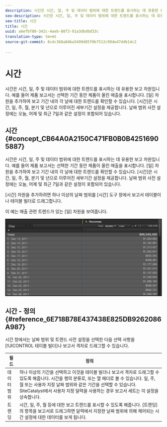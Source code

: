 ```yaml
---
description: 시간은 시간, 일, 주 및 데이터 범위에 대한 트렌드를 표시하는 데 유용한 보고 차원입니다. 예를 들어 제품 보고서는 선택한 기간 동안 제품이 올린 매출을 표시합니다. [일] 차원을 추가하여 보고 기간 내의 각 날에 대한 트렌드를 확인할 수 있습니다. [시간]은 시간, 일, 주, 월, 분기 및 년으로 이루어진 세부기간 설정을 제공합니다. 날짜 범위 사전 설정에는 오늘, 어제 및 최근 7일과 같은 설정이 포함되어 있습니다.
seo-description: 시간은 시간, 일, 주 및 데이터 범위에 대한 트렌드를 표시하는 데 유용한 보고 차원입니다. 예를 들어 제품 보고서는 선택한 기간 동안 제품이 올린 매출을 표시합니다. [일] 차원을 추가하여 보고 기간 내의 각 날에 대한 트렌드를 확인할 수 있습니다. [시간]은 시간, 일, 주, 월, 분기 및 년으로 이루어진 세부기간 설정을 제공합니다. 날짜 범위 사전 설정에는 오늘, 어제 및 최근 7일과 같은 설정이 포함되어 있습니다.
seo-title: 시간
title: 시간
uuid: a6efbf80-342c-4aeb-80f3-91a3dbdbd33c
translation-type: tm+mt
source-git-commit: 8c4c368a84ba5499d85f0b7512c99de47ddb14c2

---
```



# 시간

시간은 시간, 일, 주 및 데이터 범위에 대한 트렌드를 표시하는 데 유용한 보고 차원입니다. 예를 들어 제품 보고서는 선택한 기간 동안 제품이 올린 매출을 표시합니다. [일] 차원을 추가하여 보고 기간 내의 각 날에 대한 트렌드를 확인할 수 있습니다. [시간]은 시간, 일, 주, 월, 분기 및 년으로 이루어진 세부기간 설정을 제공합니다. 날짜 범위 사전 설정에는 오늘, 어제 및 최근 7일과 같은 설정이 포함되어 있습니다.

## 시간 {#concept_CB64A0A2150C471FB0B0B42516905887}

시간은 시간, 일, 주 및 데이터 범위에 대한 트렌드를 표시하는 데 유용한 보고 차원입니다. 예를 들어 제품 보고서는 선택한 기간 동안 제품이 올린 매출을 표시합니다. [일] 차원을 추가하여 보고 기간 내의 각 날에 대한 트렌드를 확인할 수 있습니다. [시간]은 시간, 일, 주, 월, 분기 및 년으로 이루어진 세부기간 설정을 제공합니다. 날짜 범위 사전 설정에는 오늘, 어제 및 최근 7일과 같은 설정이 포함되어 있습니다.

[시간] 차원을 추가하려면 하나 이상의 날짜 범위를 [시간] 도구 창에서 보고서 테이블이나 테이블 빌더로 드래그합니다.

이 예는 매출 관련 트렌드가 있는 [일] 차원을 보여줍니다.

![](assets/day_dimension.png)

## 시간 - 정의 {#reference_6E718B78E437438E825DB9262086A987}

시간 창에서는 날짜 범위 및 트렌드 사전 설정을 선택한 다음 선택 사항을 [!UICONTROL 테이블 빌더]나 보고서 격자로 드래그할 수 있습니다.

<!-- 

r_time_panel.xml

 -->

| 필드 | 정의 |
|--- |--- |
| 데이터 범위 | 하나 이상의 기간을 선택하고 이것을 테이블 빌더나 보고서 격자로 드래그할 수 있도록 해줍니다. 시간을 행의 분류로, 또는 열 헤더로 볼 수 있습니다. 일, 주, 월 또는 사용자 지정 날짜 범위와 같은 기간을 선택할 수 있습니다. SiteCatalyst에서 사용자 지정 달력을 사용하는 경우 보고서 세트는 이 설정을 상속합니다. |
| 트렌딩 | 시간, 일, 주, 월 등에 대한 보고 트렌드를 표시할 수 있도록 해줍니다. [트렌딩]의 항목을 보고서로 드래그하면 달력에서 지정한 날짜 범위에 의해 제어되는 시간 설정에 대한 데이터를 보게 됩니다. |
